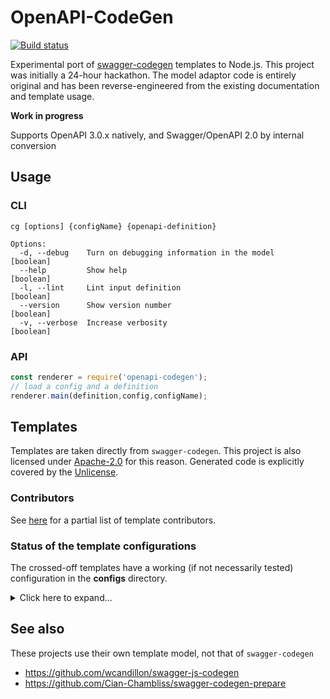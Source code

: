 # OpenAPI-CodeGen

[![Build status](https://travis-ci.org/Mermade/openapi-codegen.svg?branch=master)](https://travis-ci.org/Mermade/openapi-codegen)

Experimental port of [swagger-codegen](https://github.com/swagger-api/swagger-codegen) templates to Node.js. This project was initially a 24-hour hackathon. The model adaptor code is entirely original and has been reverse-engineered from the existing documentation and template usage.

**Work in progress**

Supports OpenAPI 3.0.x natively, and Swagger/OpenAPI 2.0 by internal conversion

## Usage

### CLI

```shell
cg [options] {configName} {openapi-definition}

Options:
  -d, --debug    Turn on debugging information in the model            [boolean]
  --help         Show help                                             [boolean]
  -l, --lint     Lint input definition                                 [boolean]
  --version      Show version number                                   [boolean]
  -v, --verbose  Increase verbosity                                    [boolean]
```

### API

```javascript
const renderer = require('openapi-codegen');
// load a config and a definition
renderer.main(definition,config,configName);
```

## Templates

Templates are taken directly from `swagger-codegen`. This project is also licensed under [Apache-2.0](LICENSE) for this reason. Generated code is explicitly covered by the [Unlicense](templates/_common/UNLICENSE).

### Contributors

See [here](https://github.com/swagger-api/swagger-codegen#template-creator) for a partial list of template contributors.

### Status of the template configurations

The crossed-off templates have a working (if not necessarily tested) configuration in the **configs** directory.

<details>
<summary>Click here to expand...</summary>

* ~~\_common~~ *contains Apache-2.0 and Unlicense licenses*
*  Ada
*  akka-scala
*  android
*  ~~apache2~~ - **needs work**
*  apex
*  aspnetcore
*  bash
*  clojure
*  codegen
*  ~~confluenceWikiDocs~~ - **needs testing**
*  cpprest
*  csharp
*  csharp-dotnet2
*  dart
*  ~~debug~~ - *used for dumping the model state*
*  Eiffel
*  elixir
*  erlang-client
*  erlang-server
*  finch
*  flash
*  ~~flaskConnexion~~ - **needs testing**
*  go
*  go-server
*  ~~Groovy~~ - **untested**
*  haskell-http-client
*  haskell-servant
*  ~~htmlDocs~~ - *appears to work*
*  ~~htmlDocs2~~ - *appears to work, no console errors logged*
*  Java
*  JavaInflector
*  JavaJaxRS
*  JavaPlayFramework
*  Javascript
*  Javascript-Closure-Angular
*  JavaSpring
*  JavaVertXServer
*  JMeter
*  kotlin-client
*  lua
*  lumen
*  MSF4J
*  nancyfx
*  ~~nodejs~~ - **tested**
*  objc
*  ~~openapi~~ - *outputs the input definition (in OpenAPI 3.0.x form)*
*  perl
*  php
*  ~~php-silex~~ - **untested**
*  php-symfony
*  pistache-server
*  powershell
*  ~~python~~ - **needs testing**
*  qt5cpp
*  r
*  rails5
*  restbed
*  ruby
*  rust
*  rust-server
*  scala
*  scalatra
*  scalaz
*  sinatra
*  slim
*  ~~swagger~~ - *outputs the input definition (in original form if OpenAPI 2.0)*
*  ~~swagger-static~~ - **tested** *template modified to include partials*
*  swift
*  swift3
*  swift4
*  tizen
*  typescript-angular
*  typescript-angularjs
*  typescript-aurelia
*  ~~typescript-fetch~~ - **compiles with tsc ok**
*  typescript-jquery
*  ~~typescript-node~~ - **compiles with tsc ok**
*  undertow
*  ~~validator~~ - *uses swagger2openapi's OpenAPI 3.0 validator internally*
*  ze-ph
</details>

## See also

These projects use their own template model, not that of `swagger-codegen`

* https://github.com/wcandillon/swagger-js-codegen
* https://github.com/Cian-Chambliss/swagger-codegen-prepare

